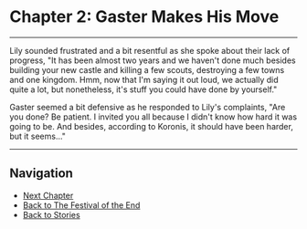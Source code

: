 # Chapter 2: Gaster Makes His Move

---

Lily sounded frustrated and a bit resentful as she spoke about their lack of progress, "It has been almost two years and we haven't done much besides building your new castle and killing a few scouts, destroying a few towns and one kingdom. Hmm, now that I'm saying it out loud, we actually did quite a lot, but nonetheless, it's stuff you could have done by yourself."

Gaster seemed a bit defensive as he responded to Lily's complaints, "Are you done? Be patient. I invited you all because I didn't know how hard it was going to be. And besides, according to Koronis, it should have been harder, but it seems..."

---

## Navigation

- [Next Chapter](chapter3.md)
- [Back to The Festival of the End](the-festival-of-the-end.md)
- [Back to Stories](../../stories.md)
